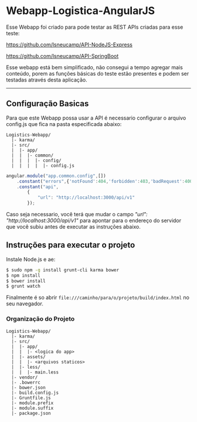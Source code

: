 # Webapp-Logistica-AngularJS

Esse Webapp foi criado para pode testar as REST APIs criadas para esse teste:

https://github.com/lsneucamp/API-NodeJS-Express

https://github.com/lsneucamp/API-SpringBoot

Esse webapp está bem simplificado, não consegui a tempo agregar mais conteúdo, porem as funções básicas do teste estão presentes e podem ser testadas através desta aplicação. 


***

## Configuração Basicas

Para que este Webapp possa usar a API é necessario configurar o arquivo config.js que fica na pasta especificada abaixo:
 
```
Logistics-Webapp/
  |- karma/
  |- src/
  |  |- app/
  |  |  |- common/
  |  |  |  |- config/
  |  |  |  |  |- config.js
```
```javascript
angular.module("app.common.config",[])
    .constant("errors",{'notFound':404,'forbidden':403,'badRequest':400,'unauthorized':401,'serviceNotAvailable':0})
    .constant("api",
        {
            "url": "http://localhost:3000/api/v1"           
        });
```
Caso seja necessario, você terá que mudar o campo *"url": "http://localhost:3000/api/v1"* para apontar para o endereço do servidor que você subiu antes de executar as instruções abaixo.


## Instruções para executar o projeto

Instale Node.js e ae:

```sh
$ sudo npm -g install grunt-cli karma bower
$ npm install
$ bower install
$ grunt watch
```

Finalmente é so abrir `file:///caminho/para/o/projeto/build/index.html` no seu navegador.



### Organização do Projeto

```
Logistics-Webapp/
  |- karma/
  |- src/
  |  |- app/
  |  |  |- <logica do app>
  |  |- assets/
  |  |  |- <arquivos staticos>
  |  |- less/
  |  |  |- main.less
  |- vendor/
  |- .bowerrc
  |- bower.json
  |- build.config.js
  |- Gruntfile.js
  |- module.prefix
  |- module.suffix
  |- package.json
```
